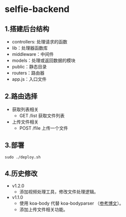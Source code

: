 # selfie-backend

## 1.搭建后台结构

* controllers: 处理请求的函数
* lib：处理器函数库
* middleware：中间件
* models：处理或返回数据的模块
* public：静态目录
* routers：路由器
* app.js：入口文件

<!-- logs：输出日志 -->

## 2.路由选择

* 获取列表相关
  * GET /list 获取文件列表
* 上传文件相关
  * POST /file 上传一个文件
  <!-- * POST /files 上传多个文件 -->

## 3.部署

```shell
sudo ./deploy.sh
```

## 4.历史修改

* v1.2.0
  * 添加视频处理工具，修改文件处理逻辑。
* v1.1.0
  * 使用 koa-body 代替 koa-bodyparser （[参考博文](http://www.ptbird.cn/koa-body.html)）。
  * 添加上传文件相关功能。

